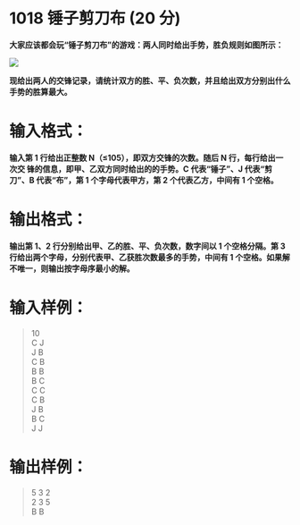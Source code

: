 # 1018 锤子剪刀布 (20 分)

__大家应该都会玩“锤子剪刀布”的游戏：两人同时给出手势，胜负规则如图所示：__

[![](https://images.ptausercontent.com/724da598-b37f-4f1f-99b4-71459654ce3a.jpg)](https://images.ptausercontent.com/724da598-b37f-4f1f-99b4-71459654ce3a.jpg "markdown")


__现给出两人的交锋记录，请统计双方的胜、平、负次数，并且给出双方分别出什么手势的胜算最大。__
# 输入格式：

__输入第 1 行给出正整数 N（≤10​5​​），即双方交锋的次数。随后 N 行，每行给出一次交 锋的信息，即甲、乙双方同时给出的的手势。C 代表“锤子”、J 代表“剪刀”、B 代表“布”，第 1 个字母代表甲方，第 2 个代表乙方，中间有 1 个空格。__
# 输出格式：

__输出第 1、2 行分别给出甲、乙的胜、平、负次数，数字间以 1 个空格分隔。第 3 行给出两个字母，分别代表甲、乙获胜次数最多的手势，中间有 1 个空格。如果解不唯一，则输出按字母序最小的解。__
# 输入样例：

> 10 <br />
C J <br /> 
J B <br />
C B <br />
B B <br />
B C <br />
C C <br />
C B <br />
J B <br />
B C <br />
J J <br />

# 输出样例：

> 5 3 2 <br />
2 3 5 <br />
B B <br />


